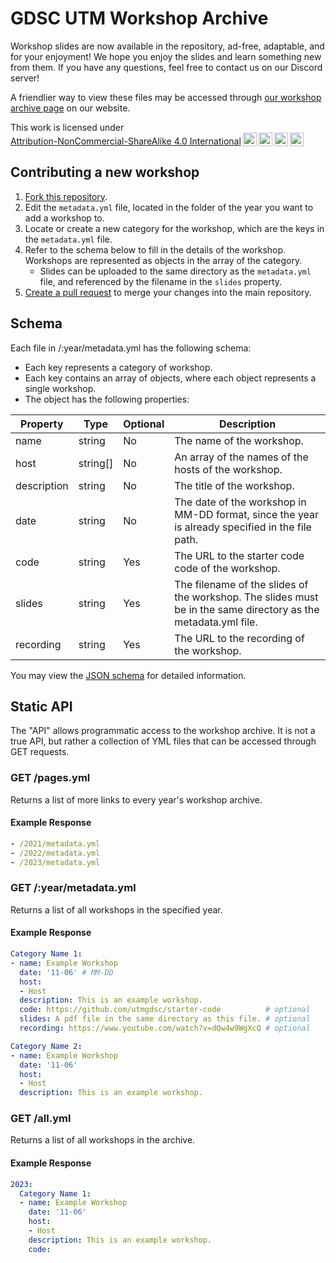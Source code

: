 # GDSC UTM Workshop Archive

Workshop slides are now available in the repository, ad-free, adaptable, and for your enjoyment! We hope you enjoy the slides and learn something new from them. If you have any questions, feel free to contact us on our Discord server!

A friendlier way to view these files may be accessed through [our workshop archive page](https://www.gdscutm.com/past-workshops) on our website.

<p xmlns:cc="http://creativecommons.org/ns#" >This work is licensed under <a href="http://creativecommons.org/licenses/by-nc-sa/4.0/?ref=chooser-v1" target="_blank" rel="license noopener noreferrer" style="display:inline-block;">Attribution-NonCommercial-ShareAlike 4.0 International<img style="height:22px!important;margin-left:3px;vertical-align:text-bottom;" src="https://mirrors.creativecommons.org/presskit/icons/cc.svg?ref=chooser-v1"><img style="height:22px!important;margin-left:3px;vertical-align:text-bottom;" src="https://mirrors.creativecommons.org/presskit/icons/by.svg?ref=chooser-v1"><img style="height:22px!important;margin-left:3px;vertical-align:text-bottom;" src="https://mirrors.creativecommons.org/presskit/icons/nc.svg?ref=chooser-v1"><img style="height:22px!important;margin-left:3px;vertical-align:text-bottom;" src="https://mirrors.creativecommons.org/presskit/icons/sa.svg?ref=chooser-v1"></a></p>

## Contributing a new workshop
1. [Fork this repository](https://github.com/utmgdsc/workshops/fork).
2. Edit the `metadata.yml` file, located in the folder of the year you want to add a workshop to.
3. Locate or create a new category for the workshop, which are the keys in the `metadata.yml` file.
4. Refer to the schema below to fill in the details of the workshop. Workshops are represented as objects in the array of the category.
   - Slides can be uploaded to the same directory as the `metadata.yml` file, and referenced by the filename in the `slides` property.
5. [Create a pull request](https://github.com/utmgdsc/workshops/compare) to merge your changes into the main repository.

## Schema

Each file in /:year/metadata.yml has the following schema:

- Each key represents a category of workshop.
- Each key contains an array of objects, where each object represents a single workshop.
- The object has the following properties:

| Property    | Type   | Optional | Description                                                                                   |
| ----------- | ------ | -------- | --------------------------------------------------------------------------------------------- |
| name        | string | No       | The name of the workshop.                                                                      |
| host        | string[] | No       | An array of the names of the hosts of the workshop.                                           |
| description | string | No       | The title of the workshop.                                                                     |
| date        | string | No       | The date of the workshop in MM-DD format, since the year is already specified in the file path. |
| code        | string | Yes      | The URL to the starter code code of the workshop.                                              |
| slides      | string | Yes      | The filename of the slides of the workshop. The slides must be in the same directory as the metadata.yml file. |
| recording   | string | Yes      | The URL to the recording of the workshop.                                                      |

You may view the [JSON schema](./schema.json) for detailed information.

## Static API

The "API" allows programmatic access to the workshop archive. It is not a true API, but rather a collection of YML files that can be accessed through GET requests.

### GET /pages.yml

Returns a list of more links to every year's workshop archive.

#### Example Response

```yml
- /2021/metadata.yml
- /2022/metadata.yml
- /2023/metadata.yml
```

### GET /:year/metadata.yml

Returns a list of all workshops in the specified year.

#### Example Response

```yml
Category Name 1:
- name: Example Workshop
  date: '11-06' # MM-DD
  host:
  - Host
  description: This is an example workshop.
  code: https://github.com/utmgdsc/starter-code          # optional
  slides: A pdf file in the same directory as this file. # optional
  recording: https://www.youtube.com/watch?v=dQw4w9WgXcQ # optional

Category Name 2:
- name: Example Workshop
  date: '11-06'
  host:
  - Host
  description: This is an example workshop.
```

### GET /all.yml

Returns a list of all workshops in the archive.

#### Example Response

```yml
2023:
  Category Name 1:
  - name: Example Workshop
    date: '11-06'
    host:
    - Host
    description: This is an example workshop.
    code:
```
